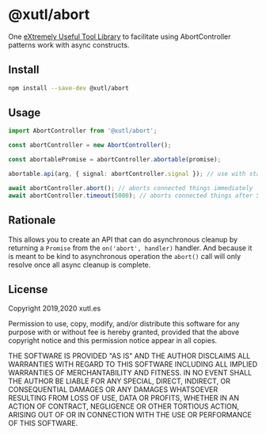 # @xutl/abort

One [eXtremely Useful Tool Library](https://xutl.es) to facilitate using AbortController patterns work with async constructs.

## Install

```bash
npm install --save-dev @xutl/abort
```

## Usage

```typescript
import AbortController from '@xutl/abort';

const abortController = new AbortController();

const abortablePromise = abortController.abortable(promise);

abortable.api(arg, { signal: abortController.signal }); // use with standard AbortSignal pattern

await abortController.abort(); // aborts connected things immediately
await abortController.timeout(5000); // aborts connected things after 5 seconds
```

## Rationale

This allows you to create an API that can do asynchronous cleanup by returning a `Promise` from the `on('abort', handler)` handler.
And because it is meant to be kind to asynchronous operation the `abort()` call will only resolve once all async cleanup is complete.

## License

Copyright 2019,2020 xutl.es

Permission to use, copy, modify, and/or distribute this software for any purpose with or without fee is hereby granted, provided that the above copyright notice and this permission notice appear in all copies.

THE SOFTWARE IS PROVIDED "AS IS" AND THE AUTHOR DISCLAIMS ALL WARRANTIES WITH REGARD TO THIS SOFTWARE INCLUDING ALL IMPLIED WARRANTIES OF MERCHANTABILITY AND FITNESS. IN NO EVENT SHALL THE AUTHOR BE LIABLE FOR ANY SPECIAL, DIRECT, INDIRECT, OR CONSEQUENTIAL DAMAGES OR ANY DAMAGES WHATSOEVER RESULTING FROM LOSS OF USE, DATA OR PROFITS, WHETHER IN AN ACTION OF CONTRACT, NEGLIGENCE OR OTHER TORTIOUS ACTION, ARISING OUT OF OR IN CONNECTION WITH THE USE OR PERFORMANCE OF THIS SOFTWARE.
